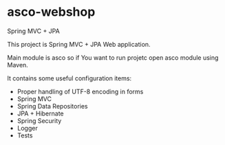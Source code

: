 asco-webshop
============

Spring MVC + JPA

This project is Spring MVC + JPA Web application.

Main module is asco so if You want to run projetc open asco module using Maven.

It contains some useful configuration items:

- Proper handling of UTF-8 encoding in forms
- Spring MVC
- Spring Data Repositories
- JPA + Hibernate
- Spring Security
- Logger
- Tests
